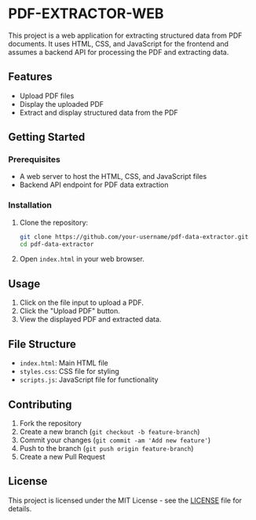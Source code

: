 # PDF-EXTRACTOR-WEB
This project is a web application for extracting structured data from PDF documents. It uses HTML, CSS, and JavaScript for the frontend and assumes a backend API for processing the PDF and extracting data.

## Features
- Upload PDF files
- Display the uploaded PDF
- Extract and display structured data from the PDF

## Getting Started

### Prerequisites
- A web server to host the HTML, CSS, and JavaScript files
- Backend API endpoint for PDF data extraction

### Installation
1. Clone the repository:
    ```bash
    git clone https://github.com/your-username/pdf-data-extractor.git
    cd pdf-data-extractor
    ```

2. Open `index.html` in your web browser.

## Usage
1. Click on the file input to upload a PDF.
2. Click the "Upload PDF" button.
3. View the displayed PDF and extracted data.

## File Structure
- `index.html`: Main HTML file
- `styles.css`: CSS file for styling
- `scripts.js`: JavaScript file for functionality

## Contributing
1. Fork the repository
2. Create a new branch (`git checkout -b feature-branch`)
3. Commit your changes (`git commit -am 'Add new feature'`)
4. Push to the branch (`git push origin feature-branch`)
5. Create a new Pull Request

## License
This project is licensed under the MIT License - see the [LICENSE](LICENSE) file for details.

